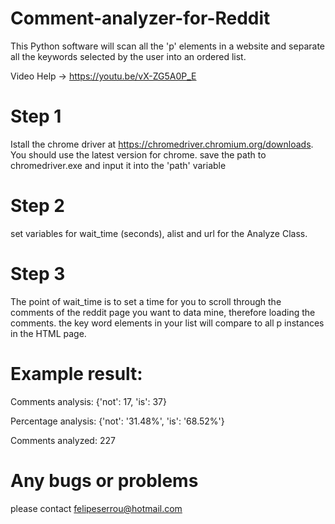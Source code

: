 # Comment-analyzer-for-Reddit
This Python software will scan all the 'p' elements in a website and separate all the keywords selected by the user into an ordered list.

Video Help -> https://youtu.be/vX-ZG5A0P_E
# Step 1
Istall the chrome driver at https://chromedriver.chromium.org/downloads. You should use the latest version for chrome.
save the path to chromedriver.exe and input it into the 'path' variable
# Step 2
set variables for wait_time (seconds), alist and url for the Analyze Class.

# Step 3
The point of wait_time is to set a time for you to scroll through the comments of the reddit page you want to data mine, therefore loading the comments.
the key word elements in your list will compare to all p instances in the HTML page.



# Example result:
Comments analysis:
{'not': 17, 'is': 37}

Percentage analysis:
{'not': '31.48%', 'is': '68.52%'}

Comments analyzed:
227

# Any bugs or problems 
please contact 
felipeserrou@hotmail.com

